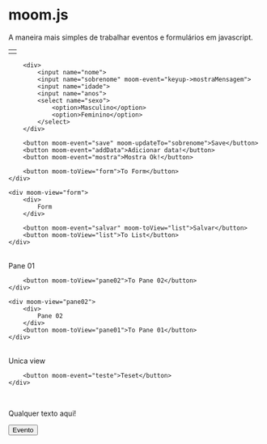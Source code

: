 # moom.js
A maneira mais simples de trabalhar eventos e formulários em javascript.



<html>
<head>
	<link rel="stylesheet" type="text/css" href="moom.css">
</head>
<body>


<div moom-controller="moomController">
	<div moom-view="list">
		<div>
			<table>
				<tbody>
					<tr moom-for="item in list">
						<td moom-text="nome"></td>
					</tr>
				</tbody>
			</table>
		</div>

		<div>
			<input name="nome">
			<input name="sobrenome" moom-event="keyup->mostraMensagem">
			<input name="idade">
			<input name="anos">
			<select name="sexo">
				<option>Masculino</option>
				<option>Feminino</option>
			</select>
		</div>

		<button moom-event="save" moom-updateTo="sobrenome">Save</button>
		<button moom-event="addData">Adicionar data!</button>
		<button moom-event="mostra">Mostra Ok!</button>

		<button moom-toView="form">To Form</button>
	</div>

	<div moom-view="form">
		<div>
			Form
		</div>

		<button moom-event="salvar" moom-toView="list">Salvar</button>
		<button moom-toView="list">To List</button>
	</div>
</div>



<br>




<div moom-controller="moomCtrl01">
	<div moom-view="pane01">
		<div>
			Pane 01
		</div>

		<button moom-toView="pane02">To Pane 02</button>
	</div>

	<div moom-view="pane02">
		<div>
			Pane 02
		</div>
		<button moom-toView="pane01">To Pane 01</button>
	</div>
</div>



<br>




<div moom-controller="moomCtrl02">
	<div moom-view="teste">
		<div>
			Unica view
		</div>

		<button moom-event="teste">Teset</button>
	</div>
</div>



<br>




<div moom-controller="sample">
	<div moom-view="index">
		<p moom-event="mousedown->alterarCor">Qualquer texto aqui!</p>
		<button moom-event="evento">Evento</button>
	</div>
</div>





<script type="text/javascript" src="https://code.jquery.com/jquery-3.2.1.min.js"></script>
<script type="text/javascript" src="moom.js"></script>
<script type="text/javascript">
	var moom = new Moon('moomController', {
		data : {
			list: [
				{nome: 'Wolmir'},
				{nome: 'Cesar'},
				{nome: 'Garbin'},
				{nome: 'Teste'},
				{nome: 'masdlkjasldjalsdjk'}
			],
			pessoas : [
				{nome: "Wolmir"}
			]
		},
		events : {
			save : function($ele, data) {
				$.ajax({
					type: "GET",
					url: "remove-file",
					data: data,
					dataType: "json",
					traditional:true,
					cache:true,
					contentType:"application/x-www-form-urlencoded; charset=UTF-8",
					timeout:45000
				}).done(function(json) {
					alert( json );
				}).fail(function(){
					alert( "fail" );
				});
			},
			addData : function() {
				moom.set( {nome: 'Wolmir Garbin', anos: 12, idade: 23} );
			},
			mostra : function() {
				moom.set( {nome: 'Wolmir', sobrenome: 'Garbin'} );
			},
			qualquer : function($ele) {
				alert('Qualquer coisa ');
				$ele.text('Teste st est stse tset');
			},
			mostraMensagem : function($ele, data) {
				alert($ele.val() +' ou '+ data.sobrenome );
			}
		}
	});


	new Moon('moomCtrl01');


	new Moon('moomCtrl02', {
		events: {
			teste : function() {
				alert('Teste');
			}
		}
	});


	new Moon('sample', {
		events: {
			evento: function($ele, data) {
				alert('Teste');
			},
			alterarCor : function($ele) {
				$ele.css({color: '#CCC'});
			}
		}
	});

</script>
</body>
</html>
